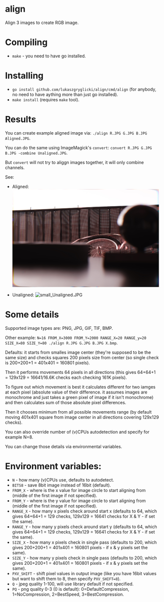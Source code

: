 # align

Align 3 images to create RGB image.

# Compiling

- `make` - you need to have go installed.

# Installing

- `go install github.com/lukaszgryglicki/align/cmd/align` (for anybody, no need to have aything more than just go installed).
- `make install` (requires `make` tool).

# Results

You can create example aligned image via: `./align R.JPG G.JPG B.JPG Aligned.JPG`.

You can do the same using ImageMagick's `convert`: `convert R.JPG G.JPG B.JPG -combine Unaligned.JPG`.

But `convert` will not try to aliggn images together, it will only combine channels.

See:

- Aligned:
![small_Aligned.JPG](Aligned.JPG)

- Unaligned:
![small_Unaligned.JPG](Unaligned.JPG)

# Some details

Supported image types are: PNG, JPG, GIF, TIF, BMP.

Other example: `N=16 FROM_X=3000 FROM_Y=2000 RANGE_X=20 RANGE_y=20 SIZE_X=80 SIZE_Y=80 ./align R.JPG G.JPG B.JPG X.bmp`.

Defaults: it starts from smalles image center (they're supposed to be the same size) and checks squares 200 pixels size from center (so single check is 200+200+1 = 401x401 = 160801 pixels).

Then it performs movements 64 pixels in all directions (this gives 64+64+1 = 129x129 = 16641/16.6K checks each checking 161K pixels).

To figure out which movement is best it calculates different for two iamges at each pixel (absolute value of their difference. it assumes images are monochrome and just takes a green pixel of image if it isn't monochrome) and then calculates sum of those absolute pixel differences.

Then it chooses minimum from all possible movements range (by default moving 401x401 square from image center in all directions covering 129x129 checks).

You can also override number of (v)CPUs autodetection and specify for example N=8.

You can change those details via environmental variables.

# Environment variables:

- `N` - how many (v)CPUs use, defaults to autodetect.
- `BITS8` - save 8bit image instead of 16bit (default).
- `FROM_X` - where is the x value for image circle to start aligning from (middle of the first image if not specified).
- `FROM_Y` - where is the y value for image circle to start aligning from (middle of the first image if not specified).
- `RANGE_X` - how many x pixels check around start x (defaults to 64, which gives 64+64+1 = 129 checks, 129x129 = 16641 checks for X & Y - if set the same).
- `RANGE_Y` - how many y pixels check around start y (defaults to 64, which gives 64+64+1 = 129 checks, 129x129 = 16641 checks for X & Y - if set the same).
- `SIZE_X` - how many x pixels check in single pass (defaults to 200, which gives 200+200+1 = 401x401 = 160801 pixels - if x & y pixels set the same).
- `SIZE_Y` - how many y pixels check in single pass (defaults to 200, which gives 200+200+1 = 401x401 = 160801 pixels - if x & y pixels set the same).
- `PXV_SHIFT` - shift pixel values in output image (like you have 16bit values but want to shift them to 8, then specify `PXV_SHIFT=8`).
- `Q` - jpeg quality 1-100, will use library default if not specified.
- `PQ` - png quality 0-3 (0 is default): 0=DefaultCompression, 1=NoCompression, 2=BestSpeed, 3=BestCompression.
